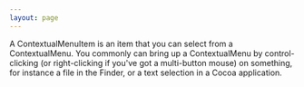 ```yaml
---
layout: page
---
```


A ContextualMenuItem is an item that you can select from a ContextualMenu. You commonly can bring up a ContextualMenu by control-clicking (or right-clicking if you've got a multi-button mouse) on something, for instance a file in the Finder, or a text selection in a Cocoa application.
